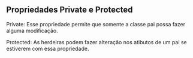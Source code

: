 ## Propriedades Private e Protected

Private: Esse propriedade permite que somente a classe pai possa fazer alguma modificação.

Protected: As herdeiras podem fazer alteração nos atibutos de um pai se estiverem com essa propriedade.